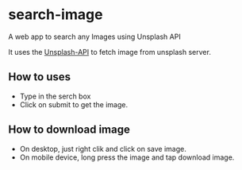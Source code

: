# search-image

A web app to search any Images using Unsplash API

It uses the [Unsplash-API](https://unsplash.com/developers) to fetch image from unsplash server.

## How to uses

* Type in the serch box
* Click on submit to get the image.

## How to download image

* On desktop, just right clik and click on save image.
* On mobile device, long press the image and tap download image.
